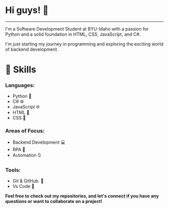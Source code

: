 # Hi guys! 🤙
---

I'm a Software Development Student at BYU-Idaho with a passion for Python and a solid foundation in HTML, CSS, JavaScript, and C#. 

I'm just starting my journey in programming and exploring the exciting world of backend development.

# 🔧 Skills
### Languages: 
* Python 🐍
* C# ⚙️
* JavaScript 🌐
* HTML 📄
* CSS 🎨
  
### Areas of Focus: 
* Backend Development 💻
* RPA 🤖
* Automation 🔃
  
### Tools: 
* Git & GitHub. 🧰
* Vs Code 🔵

**Feel free to check out my repositories, and let's connect if you have any questions or want to collaborate on a project!**
